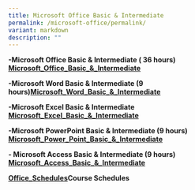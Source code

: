 ```yaml
---
title: Microsoft Office Basic & Intermediate
permalink: /microsoft-office/permalink/
variant: markdown
description: ""
---
```

**-Microsoft Office Basic & Intermediate ( 36 hours) [Microsoft_Office_Basic_&_Intermediate](/files/Microsoft%20Office/Microsoft_Office_Basic_and_Intermediate_Course_Outline.pdf)**

**-Microsoft Word Basic & Intermediate (9 hours)[Microsoft_Word_Basic_&_Intermediate](/files/Microsoft%20Office/Microsoft_Word_Basic_Course_Outline.pdf)**

**-Microsoft Excel Basic & Intermediate
[Microsoft_Excel_Basic_&_Intermediate](/files/Microsoft%20Office/Microsoft_Excel_Basic_Course_Outline.pdf)**

**-Microsoft PowerPoint Basic & Intermediate (9 hours) [Microsoft_Power_Point_Basic_&_Intermediate](/files/Microsoft%20Office/Microsoft_PowerPoint_Basic_and_Intermediate_Course_Outline.pdf)**


**- Microsoft Access Basic & Intermediate (9 hours)
[Microsoft_Access_Basic_&_Intermediate](/files/Microsoft%20Office/Microsoft_Access_Basic_and_Intermediate_Course_Outline.pdf)**

**[Office_Schedules](/files/Microsoft%20Office/Office_Basic_and_Intermediate_Schedules.pdf)Course Schedules**
